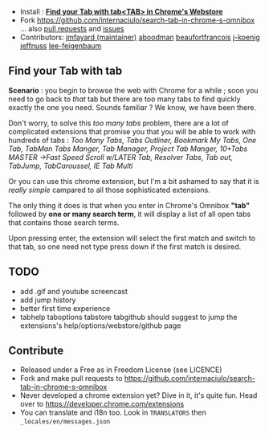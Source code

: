 - Install :  **[Find your Tab with tab&lt;TAB&gt; in Chrome's Webstore](https://chrome.google.com/webstore/detail/search-tab-in-chromes-omn/jcadgemecbojhfgpnbgakadhbmibflnd)**
- Fork https://github.com/internaciulo/search-tab-in-chrome-s-omnibox ... also [pull requests](https://github.com/jmfayard/search-tab-in-chrome-s-omnibox/pulls) and [issues](https://github.com/jmfayard/search-tab-in-chrome-s-omnibox/issues)
- Contributors: [jmfayard (maintainer)](https://github.com/jmfayard) [aboodman](https://github.com/aboodman) [beaufortfrancois](https://github.com/beaufortfrancois) [j-koenig](https://github.com/j-koenig) [jeffnuss](https://github.com/jeffnuss) [lee-feigenbaum](https://github.com/lee-feigenbaum)

## Find your Tab with tab<TAB>

**Scenario** : you begin to browse the web with Chrome for a while ; soon you need to go back to *that* tab but there are too many tabs to find quickly exactly the one you need. Sounds familiar ? We know, we have been there.

Don't worry, to solve this *too many tabs* problem, there are a lot of complicated extensions that promise you that you will be able to work with hundreds of tabs : *Too Many Tabs, Tabs Outliner, Bookmark My Tabs, One Tab, TabMan Tabs Manger, Tab Manager, Project Tab Manger, 10+Tabs MASTER →Fast Speed Scroll w/LATER Tab, Resolver Tabs, Tab out, TabJump, TabCaroussel, IE Tab Multi*

 Or you can use this chrome extension, but I'm a bit ashamed to say that it is *really simple* campared to all those sophisticated extensions.

The only thing it does is that when you enter in Chrome's Omnibox **"tab<tab>"** followed by **one or many search term**, it will display a list of all open tabs that contains those search terms.

Upon pressing enter, the extension will select the first match and switch to
that tab, so one need not type press down if the first match is desired.


TODO 
-----------

- add .gif and youtube screencast
- add jump history
- better first time experience
- tab<TAB>help tab<TAB>options tab<TAB>store tab<TAB>github  should suggest to jump the extensions's help/options/webstore/github page


Contribute
------------

- Released under a Free as in Freedom License (see LICENCE)
- Fork and make pull requests to https://github.com/internaciulo/search-tab-in-chrome-s-omnibox
- Never developed a chrome extension yet? Dive in it, it's quite fun. Head over to https://developer.chrome.com/extensions
- You can translate and i18n too. Look in `TRANSLATORS` then `_locales/en/messages.json`

